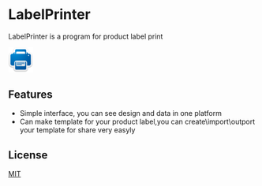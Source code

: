 # LabelPrinter
LabelPrinter is a program for product label print

<img src="docs/assets/LabelPrinter.png" width="10%">

## Features

- Simple interface, you can see design and data in one platform
- Can make template for your product label,you can create\import\outport your template for share very easyly

## License

[MIT](LICENSE)
